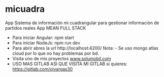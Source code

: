 # micuadra
App Sistema de información mi cuadrangular para gestionar información de partidos reales App MEAN FULL STACK  
- Para iniciar Angular: npm start 
- Para iniciar NodeJs: npm run dev  
- Para abrir abres la url http://localhost:4200/
Nota: - Se uso mongo atlas cloud por lo que no hay problemas por bd. 
- Visita uno de mis proyectos www.solumobil.com
- USO MAS GITLAB ASI QUE VISITA MI GITLAB si quieres: https://gitlab.com/ojvargas30
